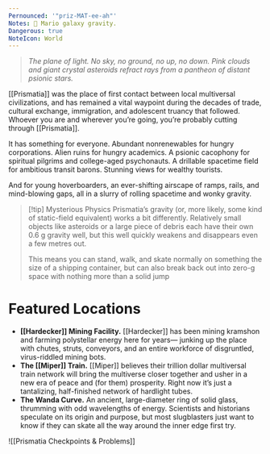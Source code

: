 ```yaml
---
Pernounced: '"priz-MAT-ee-ah"'
Notes: 🌙 Mario galaxy gravity.
Dangerous: true
NoteIcon: World
---
```

> *The plane of light. No sky, no ground, no up, no down. Pink clouds and giant crystal asteroids refract rays from a pantheon of distant psionic stars.*

[[Prismatia]] was the place of first contact between local multiversal civilizations, and has remained a vital waypoint during the decades of trade, cultural exchange, immigration, and adolescent truancy that followed. Whoever you are and wherever you’re going, you’re probably cutting through [[Prismatia]].

It has something for everyone. Abundant nonrenewables for hungry corporations. Alien ruins for hungry academics. A psionic cacophony for spiritual pilgrims and college-aged psychonauts. A drillable spacetime field for ambitious transit barons. Stunning views for wealthy tourists.

And for young hoverboarders, an ever-shifting airscape of ramps, rails, and mind-blowing gaps, all in a slurry of rolling spacetime and wonky gravity.

> [!tip] Mysterious Physics
> Prismatia’s gravity (or, more likely, some kind of static-field equivalent) works a bit differently. Relatively small objects like asteroids or a large piece of debris each have their own 0.6 g gravity well, but this well quickly weakens and disappears even a few metres out.
>
>This means you can stand, walk, and skate normally on something the size of a shipping container, but can also break back out into zero-g space with nothing more than a solid jump

# Featured Locations

- **[[Hardecker]] Mining Facility.** [[Hardecker]] has been mining kramshon and farming polystellar energy here for years— junking up the place with chutes, struts, conveyors, and an entire workforce of disgruntled, virus-riddled mining bots.
- **The [[Miper]] Train.** [[Miper]] believes their trillion dollar multiversal train network will bring the multiverse closer together and usher in a new era of peace and (for them) prosperity. Right now it’s just a tantalizing, half-finished network of hardlight tubes.
- **The Wanda Curve.** An ancient, large-diameter ring of solid glass, thrumming with odd wavelengths of energy. Scientists and historians speculate on its origin and purpose, but most slugblasters just want to know if they can skate all the way around the inner edge first try.

![[Prismatia Checkpoints & Problems]]